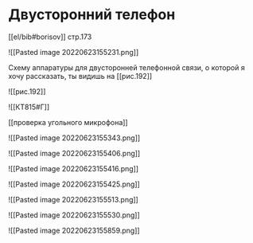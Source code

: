 # Двусторонний телефон

[[el/bib#borisov]] стр.173

![[Pasted image 20220623155231.png]]

Схему аппаратуры для двусторонней телефонной связи, о которой я хочу рассказать, ты видишь на [[рис.192]]

![[рис.192]]

![[КТ815#Г]]

[[проверка угольного микрофона]]

![[Pasted image 20220623155343.png]]

![[Pasted image 20220623155406.png]]

![[Pasted image 20220623155416.png]]

![[Pasted image 20220623155425.png]]

![[Pasted image 20220623155513.png]]

![[Pasted image 20220623155530.png]]

![[Pasted image 20220623155859.png]]

